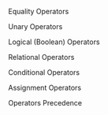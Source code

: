 Equality Operators

Unary Operators

Logical (Boolean) Operators

Relational Operators

Conditional Operators

Assignment Operators

Operators Precedence
